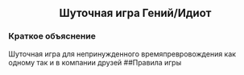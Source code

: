 <div class="text" align="center">
    <h2>Шуточная игра Гений/Идиот</h2>
</div>
<h3>Краткое объяснение</h3>
Шуточная игра для непринужденного времяпревровождения как одному так и в компании друзей  
##Правила игры
